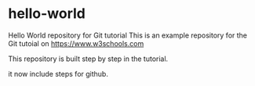 # hello-world
Hello World repository for Git tutorial
This is an example repository for the Git tutoial on https://www.w3schools.com

This repository is built step by step in the tutorial.

it now include steps for github.
